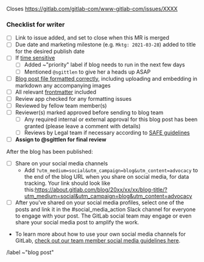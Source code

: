<!-- PLEASE READ: See https://about.gitlab.com/handbook/marketing/blog/ for details on the blog process. -->

<!-- All blog posts should have a corresponding issue. Create an issue now if you haven't already, and add the link in place of the placeholder link below -->
Closes https://gitlab.com/gitlab-com/www-gitlab-com/issues/XXXX

### Checklist for writer

- [ ] Link to issue added, and set to close when this MR is merged
- [ ] Due date and marketing milestone (e.g. `Mktg: 2021-03-28`) added to title for the desired publish date
- [ ] If [time sensitive](https://about.gitlab.com/handbook/marketing/blog/#process-for-time-sensitive-posts)
  - [ ] Added ~"priority" label if blog needs to run in the next few days
  - [ ] Mentioned `@sgittlen` to give her a heads up ASAP
- [ ] [Blog post file formatted correctly](https://about.gitlab.com/handbook/marketing/blog/#formatting-guidelines), including uploading and embedding in markdown any accompanying images
- [ ] All relevant [frontmatter](https://about.gitlab.com/handbook/marketing/blog/#frontmatter) included
- [ ] Review app checked for any formatting issues
- [ ] Reviewed by fellow team member(s)
- [ ] Reviewer(s) marked approved before sending to blog team
  - [ ] Any required internal or external approval for this blog post has been granted (please leave a comment with details)
  - [ ] Reviews by Legal team if necessary according to [SAFE guidelines](https://about.gitlab.com/handbook/legal/materials-legal-review-process/) 
- [ ] **Assign to @sgittlen for final review**

After the blog has been published:
- [ ] Share on your social media channels
   - Add `?utm_medium=social&utm_campaign=blog&utm_content=advocacy` to the end of the blog URL when you share on social media, for data tracking. Your link should look like this:https://about.gitlab.com/blog/20xx/xx/xx/blog-title/?utm_medium=social&utm_campaign=blog&utm_content=advocacy
- [ ] After you've shared on your social media profiles, select one of the posts and link it in the #social_media_action Slack channel for everyone to engage with your post. The GitLab social team may engage or even share your social media post to amplify the work.
- To learn more about how to use your own social media channels for GitLab, [check out our team member social media guidelines here](https://about.gitlab.com/handbook/marketing/team-member-social-media-policy/).

/label ~"blog post"
